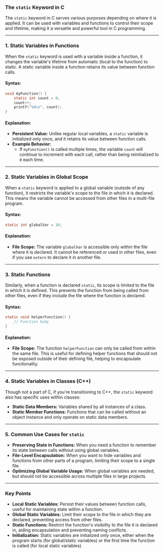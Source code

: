 ### **The `static` Keyword in C**

The `static` keyword in C serves various purposes depending on where it is applied. It can be used with variables and functions to control their scope and lifetime, making it a versatile and powerful tool in C programming.

---

### **1. Static Variables in Functions**

When the `static` keyword is used with a variable inside a function, it changes the variable's lifetime from automatic (local to the function) to static. A static variable inside a function retains its value between function calls.

#### **Syntax:**
```c
void myFunction() {
    static int count = 0;
    count++;
    printf("%d\n", count);
}
```

#### **Explanation:**
- **Persistent Value:** Unlike regular local variables, a `static` variable is initialized only once, and it retains its value between function calls.
- **Example Behavior:**
  - If `myFunction()` is called multiple times, the variable `count` will continue to increment with each call, rather than being reinitialized to `0` each time.

---

### **2. Static Variables in Global Scope**

When a `static` keyword is applied to a global variable (outside of any function), it restricts the variable's scope to the file in which it is declared. This means the variable cannot be accessed from other files in a multi-file program.

#### **Syntax:**
```c
static int globalVar = 10;
```

#### **Explanation:**
- **File Scope:** The variable `globalVar` is accessible only within the file where it is declared. It cannot be referenced or used in other files, even if you use `extern` to declare it in another file.

---

### **3. Static Functions**

Similarly, when a function is declared `static`, its scope is limited to the file in which it is defined. This prevents the function from being called from other files, even if they include the file where the function is declared.

#### **Syntax:**
```c
static void helperFunction() {
    // Function body
}
```

#### **Explanation:**
- **File Scope:** The function `helperFunction` can only be called from within the same file. This is useful for defining helper functions that should not be exposed outside of their defining file, helping to encapsulate functionality.

---

### **4. Static Variables in Classes (C++)**

Though not a part of C, if you're transitioning to C++, the `static` keyword also has specific uses within classes:
- **Static Data Members:** Variables shared by all instances of a class.
- **Static Member Functions:** Functions that can be called without an object instance and only operate on static data members.

---

### **5. Common Use Cases for `static`**

- **Preserving State in Functions:** When you need a function to remember its state between calls without using global variables.
- **File-Level Encapsulation:** When you want to hide variables and functions from other parts of a program, limiting their scope to a single file.
- **Optimizing Global Variable Usage:** When global variables are needed, but should not be accessible across multiple files in large projects.

---

### **Key Points**

- **Local Static Variables:** Persist their values between function calls, useful for maintaining state within a function.
- **Global Static Variables:** Limit their scope to the file in which they are declared, preventing access from other files.
- **Static Functions:** Restrict the function's visibility to the file it is declared in, aiding encapsulation and preventing naming conflicts.
- **Initialization:** Static variables are initialized only once, either when the program starts (for global/static variables) or the first time the function is called (for local static variables).
